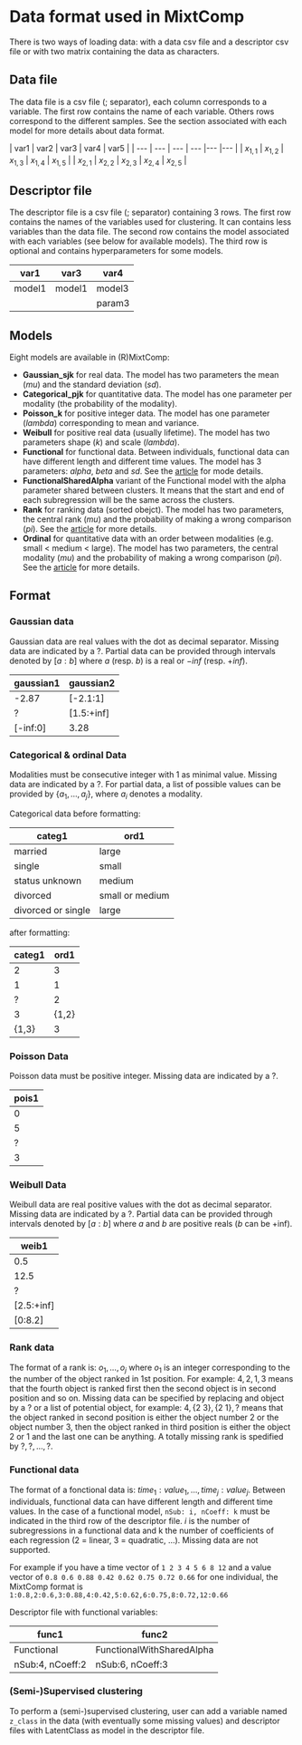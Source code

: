 # Data format used in MixtComp

There is two ways of loading data: with a data csv file and a descriptor csv file or with two matrix containing the data as characters.

## Data file

The data file is a csv file (; separator), each column corresponds to a variable. The first row contains the name of each variable.
Others rows correspond to the different samples. See the section associated with each model for more details about data format.

| var1 | var2 | var3 | var4 | var5 | 
| --- | --- | --- | --- |--- |--- |
| $`x_{1,1}`$ | $`x_{1,2}`$ | $`x_{1,3}`$ | $`x_{1,4}`$ | $`x_{1,5}`$ |
| $`x_{2,1}`$ | $`x_{2,2}`$ | $`x_{2,3}`$ | $`x_{2,4}`$ | $`x_{2,5}`$ |

## Descriptor file
The descriptor file is a csv file (; separator) containing 3 rows. The first row contains the names of the variables used for clustering. It can contains less variables than the data file.
The second row contains the model associated with each variables (see below for available models). The third row is optional and contains hyperparameters for some models.
 
| var1 | var3 | var4 | 
| --- | --- | --- | 
| model1 | model1 | model3 | 
|  |  | param3 | 

 
## Models
Eight models are available in (R)MixtComp: 

  - **Gaussian_sjk** for real data. The model has two parameters the mean (*mu*) and the standard deviation (*sd*).
  - **Categorical_pjk** for quantitative data. The model has one parameter per modality (the probability of the modality).
  - **Poisson_k** for positive integer data. The model has one parameter (*lambda*) corresponding to mean and variance.
  - **Weibull** for positive real data (usually lifetime). The model has two parameters shape (*k*) and scale (*lambda*).
  - **Functional** for functional data. Between individuals, functional data can have different length and different time values. The model has 3 parameters: *alpha*, *beta* and *sd*. See the [article](https://chamroukhi.users.lmno.cnrs.fr/papers/Chamroukhi-PWRM-JournalClassif-2016.pdf) for mode details.
  - **FunctionalSharedAlpha** variant of the Functional model with the alpha parameter shared between clusters. It means that the start and end of each subregression will be the same across the clusters.
  - **Rank** for ranking data (sorted obejct). The model has two parameters, the central rank (*mu*) and the probability of making a wrong comparison (*pi*). See the [article](https://hal.inria.fr/hal-00743384) for more details.
  - **Ordinal** for quantitative data with an order between modalities (e.g. small < medium < large). The model has two parameters, the central modality (*mu*) and the probability of making a wrong comparison (*pi*). See the [article](https://hal.inria.fr/hal-01052447) for more details.
  
 
## Format

### Gaussian data
Gaussian data are real values with the dot as decimal separator.
Missing data are indicated by a $`?`$. Partial data can be provided through intervals denoted by $`[a:b]`$ where $`a`$ (resp. $`b`$) is a real or $`-inf`$ (resp. $`+inf`$).

| gaussian1 | gaussian2 |
| --- | --- | 
| -2.87 | [-2.1:1] | 
| ? |  [1.5:+inf] |
| [-inf:0] | 3.28  | 


### Categorical & ordinal Data
Modalities must be consecutive integer with 1 as minimal value. Missing data are indicated by a $`?`$.
For partial data, a list of possible values can be provided by $`\{a_1,\dots,a_j\}`$, where $`a_i`$ denotes a modality.
 
Categorical data before formatting:

| categ1 | ord1 |
| --- | --- |
| married | large |
| single | small |
| status unknown | medium |
| divorced | small or medium |
| divorced or single | large |


after formatting:

| categ1 | ord1 |
| --- | --- |
| 2 | 3 | 
| 1 | 1 |
| ? | 2 |
| 3 | {1,2} |
| {1,3} | 3 |

### Poisson Data
Poisson data must be positive integer. Missing data are indicated by a $`?`$.

| pois1 |
| --- | 
| 0 |  
| 5 | 
| ? |
| 3 |

### Weibull Data
Weibull data are real positive values with the dot as decimal separator.
Missing data are indicated by a $`?`$. Partial data can be provided through intervals denoted by
$`[a:b]`$ where $`a`$ and $`b`$ are positive reals ($`b`$ can be +inf).

| weib1 |
| --- | 
| 0.5 |  
| 12.5 | 
| ? |
| [2.5:+inf] |
| [0:8.2] |


### Rank data
The format of a rank is: $`o_1, \dots, o_j`$ where $`o_1`$ is an integer corresponding to the the number of the object ranked in 1st position.
For example: $`4,2,1,3`$ means that the fourth object is ranked first then the second object is in second position and so on.
Missing data can be specified by replacing and object by a $`?`$ or a list of potential object, for example: $`4, \{2~3\}, \{2~1\}, ?`$ means that
the object ranked in second position is either the object number 2 or the object number 3, then the object ranked in third position is either the object 2 or 1 and the last one can be anything.
A totally missing rank is spedified by $`?,?,\dots,?`$.

### Functional data
The format of a fonctional data is: $`time_1:value_1,\dots, time_j:value_j`$. Between individuals, functional data can have different length and different time values.
In the case of a functional model, `nSub: i, nCoeff: k` must be indicated in the third row of the descriptor file.
$`i`$ is the number of subregressions in a functional data and k the number of coefficients of each regression (2 = linear, 3 = quadratic, ...). Missing data are not supported.

For example if you have a time vector of `1 2 3 4 5 6 8 12` and a value vector of `0.8 0.6 0.88 0.42 0.62 0.75 0.72 0.66` for one individual, the MixtComp format is `1:0.8,2:0.6,3:0.88,4:0.42,5:0.62,6:0.75,8:0.72,12:0.66`

Descriptor file with functional variables:

| func1 | func2 |  
| --- | --- |  
| Functional | FunctionalWithSharedAlpha | 
|  nSub:4, nCoeff:2 | nSub:6, nCoeff:3 |  

### (Semi-)Supervised clustering
To perform a (semi-)supervised clustering, user can add a variable named `z_class` in the data (with eventually some missing values) and descriptor files with LatentClass as model in the descriptor file.

